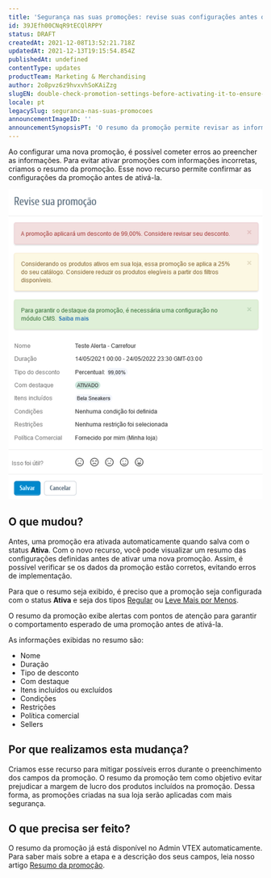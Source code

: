 ```yaml
---
title: 'Segurança nas suas promoções: revise suas configurações antes de ativá-las'
id: 39JEfh00CNqR9tECQlRPPY
status: DRAFT
createdAt: 2021-12-08T13:52:21.718Z
updatedAt: 2021-12-13T19:15:54.854Z
publishedAt: undefined
contentType: updates
productTeam: Marketing & Merchandising
author: 2o8pvz6z9hvxvhSoKAiZzg
slugEN: double-check-promotion-settings-before-activating-it-to-ensure-security1
locale: pt
legacySlug: seguranca-nas-suas-promocoes
announcementImageID: ''
announcementSynopsisPT: 'O resumo da promoção permite revisar as informações de uma promoção antes de ativá-la e evitar erros na configuração'
---
```


Ao configurar uma nova promoção, é possível cometer erros ao preencher as informações. Para evitar ativar promoções com informações incorretas, criamos o resumo da promoção. Esse novo recurso permite confirmar as configurações da promoção antes de ativá-la.

![resumo-promo-PT](https://raw.githubusercontent.com/vtexdocs/help-center-content/refs/heads/main/docs/pt/announcements/2021/seguranca-nas-suas-promocoes-revise-suas-configuracoes-antes-de-ativa-las1_1.png)

## O que mudou?
Antes, uma promoção era ativada automaticamente quando salva com o status **Ativa**. Com o novo recurso, você pode visualizar um resumo das configurações definidas antes de ativar uma nova promoção. Assim, é possível verificar se os dados da promoção estão corretos, evitando erros de implementação.

Para que o resumo seja exibido, é preciso que a promoção seja configurada com o status **Ativa** e seja dos tipos [Regular](https://help.vtex.com/pt/tracks/promocoes--6asfF1vFYiZgTQtOzwJchR/7FjbeZdE2KMwk5L1t98pZI) ou [Leve Mais por Menos](https://help.vtex.com/pt/tutorial/leve-mais-por-menos--tutorials_325).

O resumo da promoção exibe alertas com pontos de atenção para garantir o comportamento esperado de uma promoção antes de ativá-la.

As informações exibidas no resumo são:

- Nome
- Duração
- Tipo de desconto
- Com destaque
- Itens incluídos ou excluídos
- Condições
- Restrições
- Política comercial
- Sellers

## Por que realizamos esta mudança?
Criamos esse recurso para mitigar possíveis erros durante o preenchimento dos campos da promoção. O resumo da promoção tem como objetivo evitar prejudicar a margem de lucro dos produtos incluídos na promoção. Dessa forma, as promoções criadas na sua loja  serão aplicadas com mais segurança.

## O que precisa ser feito?
O resumo da promoção já está disponível no Admin VTEX automaticamente. Para saber mais sobre a etapa e a descrição dos seus campos, leia nosso artigo [Resumo da promoção](https://help.vtex.com/pt/tutorial/resumo-da-promocao--7aSxktBrFi4sUSmuSafZ4h).


